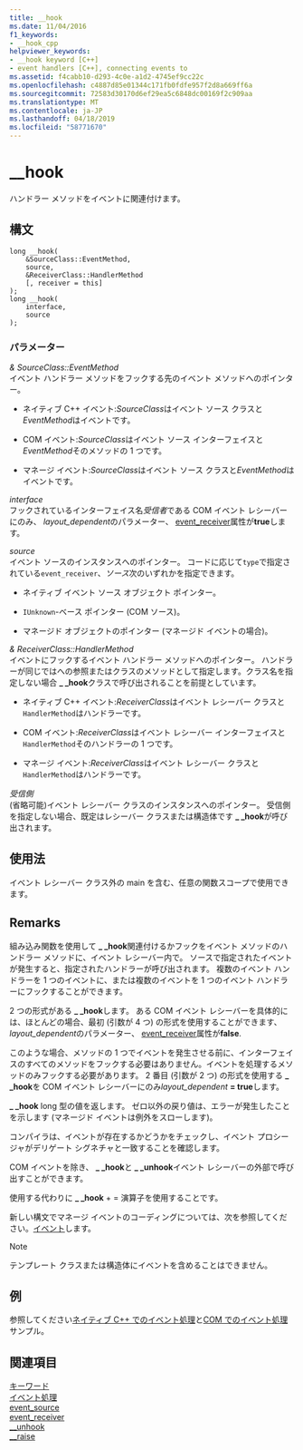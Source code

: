 ```yaml
---
title: __hook
ms.date: 11/04/2016
f1_keywords:
- __hook_cpp
helpviewer_keywords:
- __hook keyword [C++]
- event handlers [C++], connecting events to
ms.assetid: f4cabb10-d293-4c0e-a1d2-4745ef9cc22c
ms.openlocfilehash: c4887d85e01344c171fb0fdfe957f2d8a669ff6a
ms.sourcegitcommit: 72583d30170d6ef29ea5c6848dc00169f2c909aa
ms.translationtype: MT
ms.contentlocale: ja-JP
ms.lasthandoff: 04/18/2019
ms.locfileid: "58771670"
---
```

# <a name="hook"></a>__hook

ハンドラー メソッドをイベントに関連付けます。

## <a name="syntax"></a>構文

```
long __hook(
    &SourceClass::EventMethod,
    source,
    &ReceiverClass::HandlerMethod
    [, receiver = this]
);
long __hook(
    interface,
    source
);
```

### <a name="parameters"></a>パラメーター

*& SourceClass::EventMethod*<br/>
イベント ハンドラー メソッドをフックする先のイベント メソッドへのポインター。

- ネイティブ C++ イベント:*SourceClass*はイベント ソース クラスと*EventMethod*はイベントです。

- COM イベント:*SourceClass*はイベント ソース インターフェイスと*EventMethod*そのメソッドの 1 つです。

- マネージ イベント:*SourceClass*はイベント ソース クラスと*EventMethod*はイベントです。

*interface*<br/>
フックされているインターフェイス名*受信者*である COM イベント レシーバーにのみ、 *layout_dependent*のパラメーター、 [event_receiver](../windows/attributes/event-receiver.md)属性が**true**します。

*source*<br/>
イベント ソースのインスタンスへのポインター。 コードに応じて`type`で指定されている`event_receiver`、*ソース*次のいずれかを指定できます。

- ネイティブ イベント ソース オブジェクト ポインター。

- `IUnknown`-ベース ポインター (COM ソース)。

- マネージド オブジェクトのポインター (マネージド イベントの場合)。

*& ReceiverClass::HandlerMethod*<br/>
イベントにフックするイベント ハンドラー メソッドへのポインター。 ハンドラーが同じではへの参照またはクラスのメソッドとして指定します。クラス名を指定しない場合 **_ _hook**クラスで呼び出されることを前提としています。

- ネイティブ C++ イベント:*ReceiverClass*はイベント レシーバー クラスと`HandlerMethod`はハンドラーです。

- COM イベント:*ReceiverClass*はイベント レシーバー インターフェイスと`HandlerMethod`そのハンドラーの 1 つです。

- マネージ イベント:*ReceiverClass*はイベント レシーバー クラスと`HandlerMethod`はハンドラーです。

*受信側*<br/>
(省略可能)イベント レシーバー クラスのインスタンスへのポインター。 受信側を指定しない場合、既定はレシーバー クラスまたは構造体です **_ _hook**が呼び出されます。

## <a name="usage"></a>使用法

イベント レシーバー クラス外の main を含む、任意の関数スコープで使用できます。

## <a name="remarks"></a>Remarks

組み込み関数を使用して **_ _hook**関連付けるかフックをイベント メソッドのハンドラー メソッドに、イベント レシーバー内で。 ソースで指定されたイベントが発生すると、指定されたハンドラーが呼び出されます。 複数のイベント ハンドラーを 1 つのイベントに、または複数のイベントを 1 つのイベント ハンドラーにフックすることができます。

2 つの形式がある **_ _hook**します。 ある COM イベント レシーバーを具体的には、ほとんどの場合、最初 (引数が 4 つ) の形式を使用することができます、 *layout_dependent*のパラメーター、 [event_receiver](../windows/attributes/event-receiver.md)属性が**false**.

このような場合、メソッドの 1 つでイベントを発生させる前に、インターフェイスのすべてのメソッドをフックする必要はありません。イベントを処理するメソッドのみフックする必要があります。 2 番目 (引数が 2 つ) の形式を使用する **_ _hook**を COM イベント レシーバーにのみ*layout_dependent* **= true**します。

**_ _hook** long 型の値を返します。 ゼロ以外の戻り値は、エラーが発生したことを示します (マネージド イベントは例外をスローします)。

コンパイラは、イベントが存在するかどうかをチェックし、イベント プロシージャがデリゲート シグネチャと一致することを確認します。

COM イベントを除き、 **_ _hook**と **_ _unhook**イベント レシーバーの外部で呼び出すことができます。

使用する代わりに **_ _hook** + = 演算子を使用することです。

新しい構文でマネージ イベントのコーディングについては、次を参照してください。[イベント](../extensions/event-cpp-component-extensions.md)します。

> [!NOTE]
> テンプレート クラスまたは構造体にイベントを含めることはできません。

## <a name="example"></a>例

参照してください[ネイティブ C++ でのイベント処理](../cpp/event-handling-in-native-cpp.md)と[COM でのイベント処理](../cpp/event-handling-in-com.md)サンプル。

## <a name="see-also"></a>関連項目

[キーワード](../cpp/keywords-cpp.md)<br/>
[イベント処理](../cpp/event-handling.md)<br/>
[event_source](../windows/attributes/event-source.md)<br/>
[event_receiver](../windows/attributes/event-receiver.md)<br/>
[__unhook](../cpp/unhook.md)<br/>
[__raise](../cpp/raise.md)<br/>
